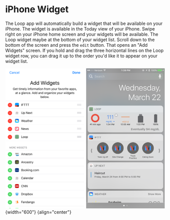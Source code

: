 # iPhone Widget

The Loop app will automatically build a widget that will be available on your iPhone.  The widget is available in the Today view of your iPhone.  Swipe right on your iPhone home screen and your widgets will be available.  The Loop widget maybe at the bottom of your widget list.  Scroll down to the bottom of the screen and press the `edit` button.  That opens an "Add Widgets" screen.  If you hold and drag the three horizontal lines on the Loop widget row, you can drag it up to the order you'd like it to appear on your widget list.

![img/widget_bar.png](img/widget_bar.png){width="600"}
{align="center"}
